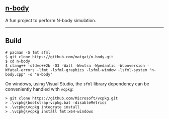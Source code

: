 ## [n-body](https://github.com/matgat/n-body.git)

A fun project to perform N-body simulation.


_________________________________________________________________________
## Build
```
# pacman -S fmt sfml
$ git clone https://github.com/matgat/n-body.git
$ cd n-body
$ clang++ -std=c++2b -O3 -Wall -Wextra -Wpedantic -Wconversion -Wfatal-errors -lfmt -lsfml-graphics -lsfml-window -lsfml-system "n-body.cpp" -o "n-body"
```
On windows, using Visual Studio, the `sfml` library
dependency can be conveniently handled with `vcpkg`:
```
> git clone https://github.com/Microsoft/vcpkg.git
> .\vcpkg\bootstrap-vcpkg.bat -disableMetrics
> .\vcpkg\vcpkg integrate install
> .\vcpkg\vcpkg install fmt:x64-windows
```
